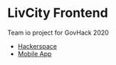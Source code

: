 # LivCity Frontend
Team io project for GovHack 2020

- [Hackerspace](https://hackerspace.govhack.org/projects/livcity)
- [Mobile App](https://github.com/TeamIO-NZ/liv-city-flutter)